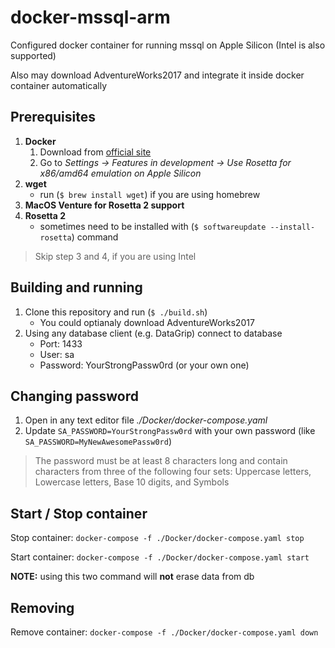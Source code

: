 # docker-mssql-arm

Configured docker container for running mssql on Apple Silicon (Intel is also supported)

Also may download AdventureWorks2017 and integrate it inside docker container automatically

## Prerequisites

1. **Docker**
    1. Download from [official site](https://www.docker.com)
    2. Go to *Settings -> Features in development -> Use Rosetta for x86/amd64 emulation on Apple Silicon*
2. **wget**
    - run (` $ brew install wget `) if you are using homebrew
3. **MacOS Venture for Rosetta 2 support**
4. **Rosetta 2**
    - sometimes need to be installed with (` $ softwareupdate --install-rosetta `) command

> Skip step 3 and 4, if you are using Intel 

## Building and running

1. Clone this repository and run (` $ ./build.sh `)
    - You could optianaly download AdventureWorks2017
2. Using any database client (e.g. DataGrip) connect to database
    - Port: 1433
    - User: sa
    - Password: YourStrongPassw0rd (or your own one)

## Changing password

1. Open in any text editor file *./Docker/docker-compose.yaml*
2. Update `SA_PASSWORD=YourStrongPassw0rd` with your own password (like `SA_PASSWORD=MyNewAwesomePassw0rd`)

> The password must be at least 8 characters long and contain characters from three of the following four sets: Uppercase letters, Lowercase letters, Base 10 digits, and Symbols
## Start / Stop container

Stop container: ` docker-compose -f ./Docker/docker-compose.yaml stop `

Start container: ` docker-compose -f ./Docker/docker-compose.yaml start `

**NOTE:** using this two command will **not** erase data from db

## Removing
Remove container: ` docker-compose -f ./Docker/docker-compose.yaml down `
